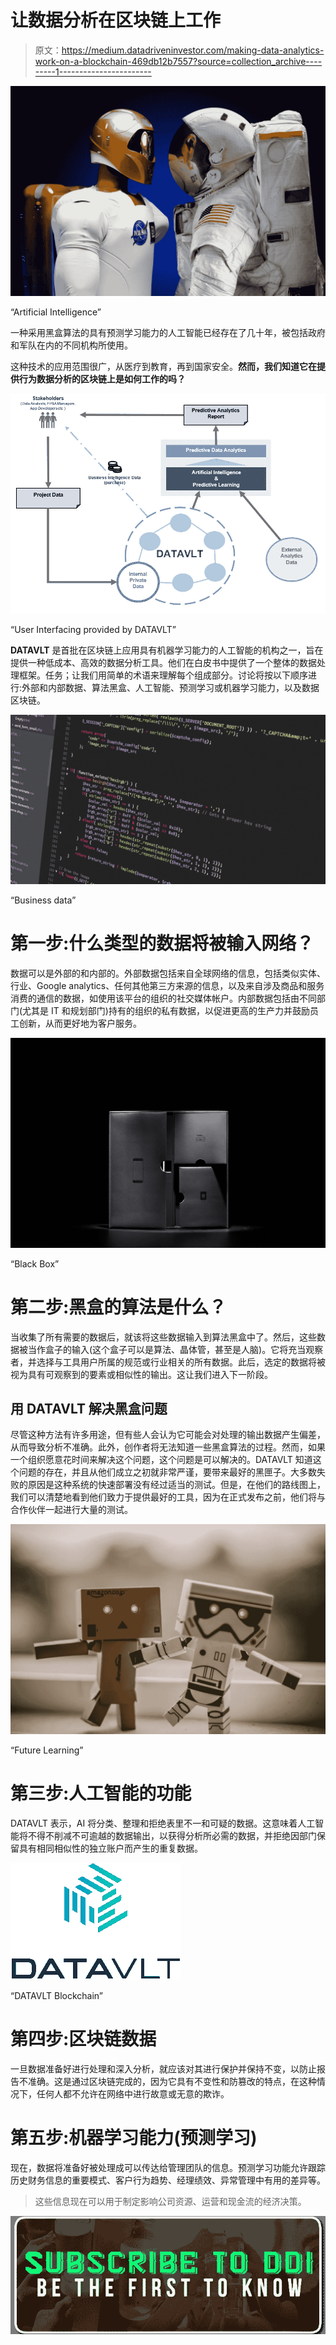 # 让数据分析在区块链上工作

> 原文：<https://medium.datadriveninvestor.com/making-data-analytics-work-on-a-blockchain-469db12b7557?source=collection_archive---------1----------------------->

![](img/53a8ed8273ba5ecda8b8369b38615428.png)

“Artificial Intelligence”

一种采用黑盒算法的具有预测学习能力的人工智能已经存在了几十年，被包括政府和军队在内的不同机构所使用。

这种技术的应用范围很广，从医疗到教育，再到国家安全。**然而，我们知道它在提供行为数据分析的区块链上是如何工作的吗？**

![](img/e4eaa08442b3d15441c6accf1ee1234d.png)

“User Interfacing provided by DATAVLT”

**DATAVLT** 是首批在区块链上应用具有机器学习能力的人工智能的机构之一，旨在提供一种低成本、高效的数据分析工具。他们在白皮书中提供了一个整体的数据处理框架。任务；让我们用简单的术语来理解每个组成部分。讨论将按以下顺序进行:外部和内部数据、算法黑盒、人工智能、预测学习或机器学习能力，以及数据区块链。

![](img/a5731a810370b5f8a59d966029c5fab8.png)

“Business data”

# **第一步:什么类型的数据将被输入网络？**

数据可以是外部的和内部的。外部数据包括来自全球网络的信息，包括类似实体、行业、Google analytics、任何其他第三方来源的信息，以及来自涉及商品和服务消费的通信的数据，如使用该平台的组织的社交媒体帐户。内部数据包括由不同部门(尤其是 IT 和规划部门)持有的组织的私有数据，以促进更高的生产力并鼓励员工创新，从而更好地为客户服务。

![](img/d126f628a1b6c9d4454bf45fa19d9be1.png)

“Black Box”

# **第二步:黑盒的算法是什么？**

当收集了所有需要的数据后，就该将这些数据输入到算法黑盒中了。然后，这些数据被当作盒子的输入(这个盒子可以是算法、晶体管，甚至是人脑)。它将充当观察者，并选择与工具用户所属的规范或行业相关的所有数据。此后，选定的数据将被视为具有可观察到的要素或相似性的输出。这让我们进入下一阶段。

## **用 DATAVLT 解决黑盒问题**

尽管这种方法有许多用途，但有些人会认为它可能会对处理的输出数据产生偏差，从而导致分析不准确。此外，创作者将无法知道一些黑盒算法的过程。然而，如果一个组织愿意花时间来解决这个问题，这个问题是可以解决的。DATAVLT 知道这个问题的存在，并且从他们成立之初就非常严谨，要带来最好的黑匣子。大多数失败的原因是这种系统的快速部署没有经过适当的测试。但是，在他们的路线图上，我们可以清楚地看到他们致力于提供最好的工具，因为在正式发布之前，他们将与合作伙伴一起进行大量的测试。

![](img/35995e81464f001adfdb8c792f17d058.png)

“Future Learning”

# **第三步:人工智能的功能**

DATAVLT 表示，AI 将分类、整理和拒绝表里不一和可疑的数据。这意味着人工智能将不得不削减不可逾越的数据输出，以获得分析所必需的数据，并拒绝因部门保留具有相同相似性的独立账户而产生的重复数据。

![](img/846f38a205f476d9aa2384eb275765c7.png)

“DATAVLT Blockchain”

# **第四步:区块链数据**

一旦数据准备好进行处理和深入分析，就应该对其进行保护并保持不变，以防止报告不准确。这是通过区块链完成的，因为它具有不变性和防篡改的特点，在这种情况下，任何人都不允许在网络中进行故意或无意的欺诈。

# **第五步:机器学习能力(预测学习)**

现在，数据将准备好被处理成可以传达给管理团队的信息。预测学习功能允许跟踪历史财务信息的重要模式、客户行为趋势、经理绩效、异常管理中有用的差异等。

> 这些信息现在可以用于制定影响公司资源、运营和现金流的经济决策。

[![](img/77a7e9c7cd800c68bee06b751e8aed70.png)](http://eepurl.com/dw5NFP)